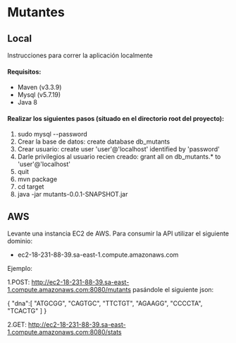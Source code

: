 # Mutantes

## Local

Instrucciones para correr la aplicación localmente

#### Requisitos:

- Maven (v3.3.9)
- Mysql (v5.7.19)
- Java 8

#### Realizar los siguientes pasos (situado en el directorio root del proyecto):

1. sudo mysql --password
2. Crear la base de datos: create database db_mutants
3. Crear usuario: create user 'user'@'localhost' identified by 'password'
4. Darle privilegios al usuario recien creado: grant all on db_mutants.* to 'user'@'localhost'
5. quit
6. mvn package
7. cd target
8. java -jar mutants-0.0.1-SNAPSHOT.jar

## AWS

Levante una instancia EC2 de AWS. Para consumir la API utilizar el siguiente dominio:
- ec2-18-231-88-39.sa-east-1.compute.amazonaws.com

Ejemplo:

1.POST: http://ec2-18-231-88-39.sa-east-1.compute.amazonaws.com:8080/mutants pasándole el siguiente json:

{
   "dna":[
      "ATGCGG",
      "CAGTGC",
      "TTCTGT",
      "AGAAGG",
      "CCCCTA",
      "TCACTG"
   ]
}

2.GET: http://ec2-18-231-88-39.sa-east-1.compute.amazonaws.com:8080/stats

